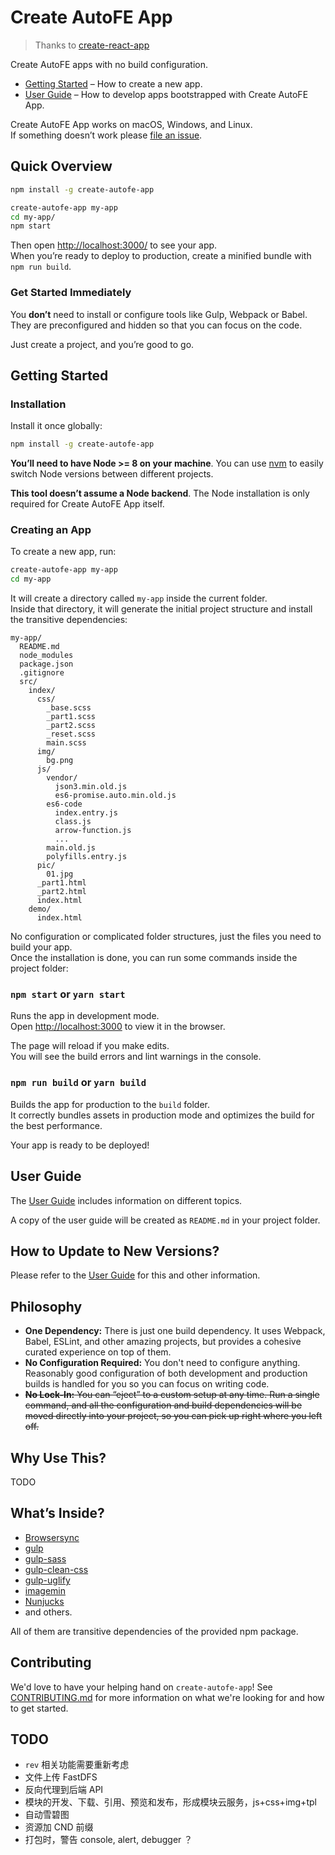 # Create AutoFE App

> Thanks to [create-react-app](https://github.com/facebookincubator/create-react-app)

Create AutoFE apps with no build configuration.

* [Getting Started](#getting-started) – How to create a new app.
* [User Guide](https://github.com/athm-fe/create-autofe-app/blob/master/packages/autofe-scripts/template/README.md) – How to develop apps bootstrapped with Create AutoFE App.

Create AutoFE App works on macOS, Windows, and Linux.<br>
If something doesn’t work please [file an issue](https://github.com/athm-fe/create-autofe-app/issues/new).

## Quick Overview

```sh
npm install -g create-autofe-app

create-autofe-app my-app
cd my-app/
npm start
```

Then open [http://localhost:3000/](http://localhost:3000/) to see your app.<br>
When you’re ready to deploy to production, create a minified bundle with `npm run build`.

### Get Started Immediately

You **don’t** need to install or configure tools like Gulp, Webpack or Babel.<br>
They are preconfigured and hidden so that you can focus on the code.

Just create a project, and you’re good to go.

## Getting Started

### Installation

Install it once globally:

```sh
npm install -g create-autofe-app
```

**You’ll need to have Node >= 8 on your machine**. You can use [nvm](https://github.com/creationix/nvm#installation) to easily switch Node versions between different projects.

**This tool doesn’t assume a Node backend**. The Node installation is only required for Create AutoFE App itself.

### Creating an App

To create a new app, run:

```sh
create-autofe-app my-app
cd my-app
```

It will create a directory called `my-app` inside the current folder.<br>
Inside that directory, it will generate the initial project structure and install the transitive dependencies:

```
my-app/
  README.md
  node_modules
  package.json
  .gitignore
  src/
    index/
      css/
        _base.scss
        _part1.scss
        _part2.scss
        _reset.scss
        main.scss
      img/
        bg.png
      js/
        vendor/
          json3.min.old.js
          es6-promise.auto.min.old.js
        es6-code
          index.entry.js
          class.js
          arrow-function.js
          ...
        main.old.js
        polyfills.entry.js
      pic/
        01.jpg
      _part1.html
      _part2.html
      index.html
    demo/
      index.html
```

No configuration or complicated folder structures, just the files you need to build your app.<br>
Once the installation is done, you can run some commands inside the project folder:

### `npm start` or `yarn start`

Runs the app in development mode.<br>
Open [http://localhost:3000](http://localhost:3000) to view it in the browser.

The page will reload if you make edits.<br>
You will see the build errors and lint warnings in the console.

### `npm run build` or `yarn build`

Builds the app for production to the `build` folder.<br>
It correctly bundles assets in production mode and optimizes the build for the best performance.

Your app is ready to be deployed!

## User Guide

The [User Guide](https://github.com/athm-fe/create-autofe-app/blob/master/packages/autofe-scripts/template/README.md) includes information on different topics.

A copy of the user guide will be created as `README.md` in your project folder.

## How to Update to New Versions?

Please refer to the [User Guide](https://github.com/athm-fe/create-autofe-app/blob/master/packages/autofe-scripts/template/README.md#%E6%9B%B4%E6%96%B0%E5%88%B0%E6%96%B0%E7%89%88%E6%9C%AC) for this and other information.

## Philosophy

- **One Dependency:** There is just one build dependency. It uses Webpack, Babel, ESLint, and other amazing projects, but provides a cohesive curated experience on top of them.
- **No Configuration Required:** You don't need to configure anything. Reasonably good configuration of both development and production builds is handled for you so you can focus on writing code.
- <del>**No Lock-In:** You can “eject” to a custom setup at any time. Run a single command, and all the configuration and build dependencies will be moved directly into your project, so you can pick up right where you left off.</del>

## Why Use This?

TODO

## What’s Inside?

* [Browsersync](https://browsersync.io/)
* [gulp](http://gulpjs.com/)
* [gulp-sass](https://github.com/dlmanning/gulp-sass)
* [gulp-clean-css](https://github.com/scniro/gulp-clean-css)
* [gulp-uglify](https://github.com/terinjokes/gulp-uglify)
* [imagemin](https://github.com/imagemin/imagemin)
* [Nunjucks](https://mozilla.github.io/nunjucks/)
* and others.

All of them are transitive dependencies of the provided npm package.

## Contributing

We'd love to have your helping hand on `create-autofe-app`! See [CONTRIBUTING.md](CONTRIBUTING.md) for more information on what we're looking for and how to get started.

## TODO

* `rev` 相关功能需要重新考虑
* 文件上传 FastDFS
* 反向代理到后端 API
* 模块的开发、下载、引用、预览和发布，形成模块云服务，js+css+img+tpl
* 自动雪碧图
* 资源加 CND 前缀
* 打包时，警告 console, alert, debugger ？
